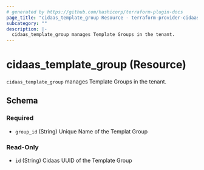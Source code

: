 ```yaml
---
# generated by https://github.com/hashicorp/terraform-plugin-docs
page_title: "cidaas_template_group Resource - terraform-provider-cidaas"
subcategory: ""
description: |-
  cidaas_template_group manages Template Groups in the tenant.
---
```


# cidaas_template_group (Resource)

`cidaas_template_group` manages Template Groups in the tenant.



<!-- schema generated by tfplugindocs -->
## Schema

### Required

- `group_id` (String) Unique Name of the Templat Group

### Read-Only

- `id` (String) Cidaas UUID of the Template Group


